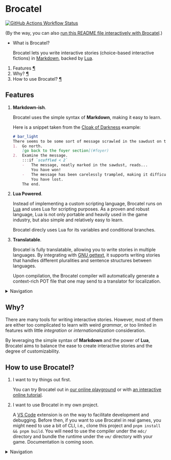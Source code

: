 # Brocatel

[![GitHub Actions Workflow Status](https://img.shields.io/github/actions/workflow/status/gudzpoz/brocatel/docs.yml?label=Documentation)](https://gudzpoz.github.io/brocatel/)

(By the way, you can also [run this README file interactively with Brocatel](https://gudzpoz.github.io/brocatel/playground.html?url=https://cdn.jsdelivr.net/gh/gudzpoz/brocatel@main/README.md).)

*   What is Brocatel?

    Brocatel lets you write interactive stories (choice-based interactive fictions) in [Markdown](https://en.wikipedia.org/wiki/Markdown), backed by [Lua](https://www.lua.org/).

1.  Features
    [¶](#features)
2.  Why?
    [¶](#why)
3.  How to use Brocatel?
    [¶](#how-to-use-brocatel)

## Features

1.  **Markdown-ish**.

    Brocatel uses the simple syntax of **Markdown**, making it easy to learn.

    Here is a snippet taken from the [Cloak of Darkness](https://gudzpoz.github.io/brocatel/cloak.html) example:
    ```markdown
    # bar_light
    There seems to be some sort of message scrawled in the sawdust on the floor.
    1.  Go north.
        [go back to the foyer section](#foyer)
    2.  Examine the message.
        :::if `scuffled < 2`
        -   The message, neatly marked in the sawdust, reads...
            You have won!
        -   The message has been carelessly trampled, making it difficult to read. You can just distinguish the words...
            You have lost.
        The end.
    ```

2.  **Lua Powered**.

    Instead of implementing a custom scripting language, Brocatel runs on [Lua](https://www.lua.org/) and uses Lua for scripting purposes. As a proven and robust language, Lua is not only portable and heavily used in the game industry, but also simple and relatively easy to learn.

    Brocatel direcly uses Lua for its variables and conditional branches.

3.  **Translatable**.

    Brocatel is fully translatable, allowing you to write stories in multiple languages. By integrating with [GNU gettext](https://www.gnu.org/software/gettext/), it supports writing stories that handles different pluralities and sentence structures between languages.

    Upon compilation, the Brocatel compiler will automatically generate a context-rich POT file that one may send to a translator for localization.

<details><summary>Navigation</summary>

1) Back To Section
   [¶](#features)
2) Back To Top
   [¶](#brocatel)

</details>

## Why?

There are many tools for writing interactive stories. However, most of them are either too complicated to learn with weird *grammar*, or too limited in features with little *integration* or *internationalization* consideration.

By leveraging the simple syntax of **Markdown** and the power of **Lua**, Brocatel aims to balance the ease to create interactive stories and the degree of customizability.

[](#brocatel)

## How to use Brocatel?

1.  I want to try things out first.

    You can try Brocatel out in [our online playground](https://gudzpoz.github.io/brocatel/playground.html) or with [an interactive online tutorial](https://gudzpoz.github.io/brocatel/tutorial.html).

2.  I want to use Brocatel in my own project.

    A [VS Code](https://code.visualstudio.com/) extension is on the way to facilitate development and debugging. Before then, if you want to use Brocatel in real games, you might need to use a bit of CLI, i.e., clone this project and `pnpm install && pnpm build`. You will need to use the compiler under the `mdc/` directory and bundle the runtime under the `vm/` directory with your game. Documentation is coming soon.

<details><summary>Navigation</summary>

1) Back To Section
   [¶](#how-to-use-brocatel)
2) Back To Top
   [¶](#brocatel)

</details>